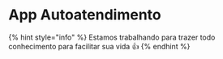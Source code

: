 # App Autoatendimento

{% hint style="info" %}
Estamos trabalhando para trazer todo conhecimento para facilitar sua vida 👍
{% endhint %}
